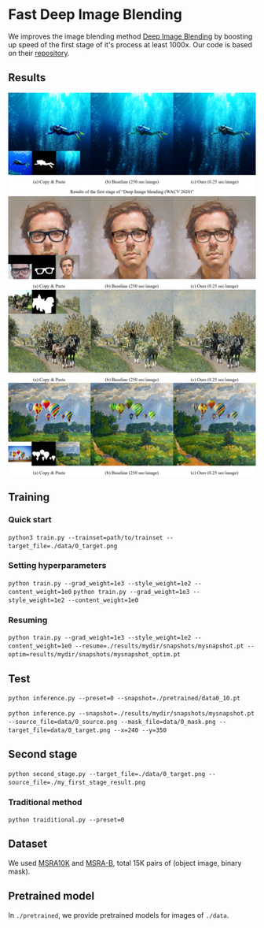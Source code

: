 # Fast Deep Image Blending
We improves the image blending method [Deep Image Blending](http://openaccess.thecvf.com/content_WACV_2020/papers/Zhang_Deep_Image_Blending_WACV_2020_paper.pdf) by boosting up speed of the first stage of it's process at least 1000x. 
Our code is based on their [repository](https://github.com/owenzlz/DeepImageBlending).

## Results
<img src='imgs/diver.png' align="middle">
<img src='imgs/glasses.png' align="middle">
<img src='imgs/carriage.png' align="middle">
<img src='imgs/balloons.png' align="middle">


## Training
### Quick start
`python3 train.py --trainset=path/to/trainset --target_file=./data/0_target.png`
### Setting hyperparameters
`python train.py --grad_weight=1e3 --style_weight=1e2 --content_weight=1e0`
`python train.py --grad_weight=1e3 --style_weight=1e2 --content_weight=1e0`
### Resuming
`python train.py --grad_weight=1e3 --style_weight=1e2 --content_weight=1e0 --resume=./results/mydir/snapshots/mysnapshot.pt --optim=results/mydir/snapshots/mysnapshot_optim.pt`

## Test
`python inference.py --preset=0 --snapshot=./pretrained/data0_10.pt`

`python inference.py --snapshot=./results/mydir/snapshots/mysnapshot.pt --source_file=data/0_source.png --mask_file=data/0_mask.png --target_file=data/0_target.png --x=240 --y=350`

## Second stage
`python second_stage.py --target_file=./data/0_target.png --source_file=./my_first_stage_result.png`


### Traditional method
`python traiditional.py --preset=0`

## Dataset
We used [MSRA10K](https://mmcheng.net/msra10k/) and [MSRA-B](https://mmcheng.net/msra10k/), total 15K pairs of (object image, binary mask).

## Pretrained model
In `./pretrained`, we provide pretrained models for images of `./data`.